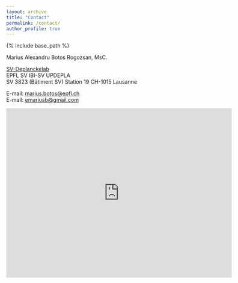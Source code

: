 ```yaml
---
layout: archive
title: "Contact"
permalink: /contact/
author_profile: true
---
```


{% include base_path %}

Marius Alexandru Botos Rogozsan, MsC.

[SV-Deplanckelab](https://people.epfl.ch/marius.botos?lang=en)  
EPFL SV IBI-SV UPDEPLA  
SV 3823 (Bâtiment SV)
Station 19
CH-1015 Lausanne

E-mail: [marius.botos@epfl.ch](mailto:marius.botos@epfl.ch)  
E-mail: [emariusb@gmail.com](mailto:emariusb@gmail.com)

<iframe src="https://www.google.com/maps/embed?pb=!1m18!1m12!1m3!1d2745.38434367556!2d6.561849415491183!3d46.52029587912748!2m3!1f0!2f0!3f0!3m2!1i1024!2i768!4f13.1!3m3!1m2!1s0x478c30fd73eaaaab%3A0xea76391a8018ec7a!2sSV%20Building%2C%20EPFL!5e0!3m2!1sen!2sch!4v1674037462216!5m2!1sen!2sch" width="600" height="450" style="border:0;" allowfullscreen="" loading="lazy" referrerpolicy="no-referrer-when-downgrade"></iframe>
